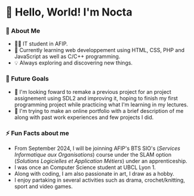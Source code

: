 # 👋 **Hello, World!** I'm Nocta

### 🚀 About Me
- 👩‍💻 IT student in AFIP.
- 🌱 Currently learning web developpement using HTML, CSS, PHP and JavaScript as well as C/C++ programming.
- 💡 Always exploring and discovering new things.

### 🎯 Future Goals
- 🚀 I'm looking foward to remake a previous project for an project assignement using SDL2 and improving it,
 hoping to finish my first programming project while practicing what I'm learning in my lectures.
- 🎉 I'm trying to make an online portfolio with a brief description of me along with past work experiences and few projects I did.

### ⚡ Fun Facts about me
- From September 2024, I will be joinning AFIP's BTS SIO's (*Services Informatique aux Organisations*) course under the SLAM option (*Solutions Logicielles et Application Métiers*) under an apprenticeship.
- I was once an Computer Science student at UBCL Lyon 1.
- Along with coding, I am also passionate in art, I draw as a hobby.
- I enjoy partaking in several activities such as drama, crochet/knitting, sport and video games.
